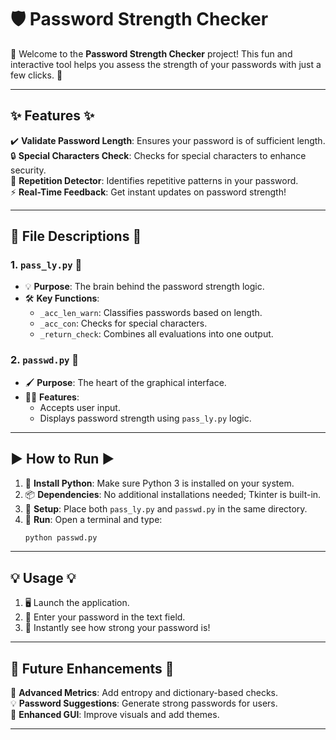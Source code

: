 
# 🛡️ **Password Strength Checker**

🎉 Welcome to the **Password Strength Checker** project! This fun and interactive tool helps you assess the strength of your passwords with just a few clicks. 🚀

---

## ✨ **Features** ✨
✔️ **Validate Password Length**: Ensures your password is of sufficient length.  
🔒 **Special Characters Check**: Checks for special characters to enhance security.  
🔁 **Repetition Detector**: Identifies repetitive patterns in your password.  
⚡ **Real-Time Feedback**: Get instant updates on password strength!  

---

## 📂 **File Descriptions** 📂

### 1. `pass_ly.py` 📜
- 💡 **Purpose**: The brain behind the password strength logic.  
- 🛠️ **Key Functions**:  
  - `_acc_len_warn`: Classifies passwords based on length.  
  - `_acc_con`: Checks for special characters.  
  - `_return_check`: Combines all evaluations into one output.

### 2. `passwd.py` 🎨
- 🖌️ **Purpose**: The heart of the graphical interface.  
- 🧑‍💻 **Features**:  
  - Accepts user input.  
  - Displays password strength using `pass_ly.py` logic.  

---

## ▶️ **How to Run** ▶️

1. 🐍 **Install Python**: Make sure Python 3 is installed on your system.  
2. 📦 **Dependencies**: No additional installations needed; Tkinter is built-in.  
3. 📁 **Setup**: Place both `pass_ly.py` and `passwd.py` in the same directory.  
4. 🚀 **Run**: Open a terminal and type:  
   ```bash
   python passwd.py
   ```

---

## 💡 **Usage** 💡

1. 🖥️ Launch the application.  
2. 🔑 Enter your password in the text field.  
3. 🎯 Instantly see how strong your password is!  

---

## 🌟 **Future Enhancements** 🌟
🔢 **Advanced Metrics**: Add entropy and dictionary-based checks.  
💡 **Password Suggestions**: Generate strong passwords for users.  
🎨 **Enhanced GUI**: Improve visuals and add themes.  

---

